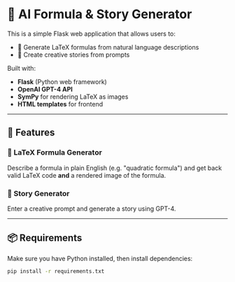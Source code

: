# 🧠 AI Formula & Story Generator

This is a simple Flask web application that allows users to:
- 🧮 Generate LaTeX formulas from natural language descriptions
- 📖 Create creative stories from prompts

Built with:
- **Flask** (Python web framework)
- **OpenAI GPT-4 API**
- **SymPy** for rendering LaTeX as images
- **HTML templates** for frontend

---

## 🚀 Features

### 🧮 LaTeX Formula Generator
Describe a formula in plain English (e.g. "quadratic formula") and get back valid LaTeX code **and** a rendered image of the formula.

### 📖 Story Generator
Enter a creative prompt and generate a story using GPT-4.

---

## 📦 Requirements

Make sure you have Python installed, then install dependencies:

```bash
pip install -r requirements.txt

